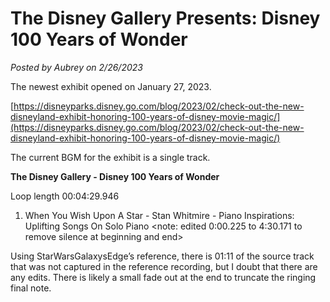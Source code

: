 # The Disney Gallery Presents: Disney 100 Years of Wonder

*Posted by Aubrey on 2/26/2023*

The newest exhibit opened on January 27, 2023.

[https://disneyparks.disney.go.com/blog/2023/02/check-out-the-new-disneyland-exhibit-honoring-100-years-of-disney-movie-magic/](https://disneyparks.disney.go.com/blog/2023/02/check-out-the-new-disneyland-exhibit-honoring-100-years-of-disney-movie-magic/)

The current BGM for the exhibit is a single track.

**The Disney Gallery - Disney 100 Years of Wonder**

Loop length 00:04:29.946
1. When You Wish Upon A Star - Stan Whitmire - Piano Inspirations: Uplifting Songs On Solo Piano
<note: edited 0:00.225 to 4:30.171 to remove silence at beginning and end>

Using StarWarsGalaxysEdge’s reference, there is 01:11 of the source track that was not captured in the reference recording, but I doubt that there are any edits.  There is likely a small fade out at the end to truncate the ringing final note.